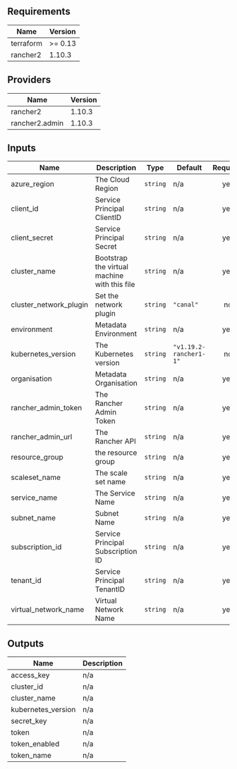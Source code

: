 ## Requirements

| Name | Version |
|------|---------|
| terraform | >= 0.13 |
| rancher2 | 1.10.3 |

## Providers

| Name | Version |
|------|---------|
| rancher2 | 1.10.3 |
| rancher2.admin | 1.10.3 |

## Inputs

| Name | Description | Type | Default | Required |
|------|-------------|------|---------|:--------:|
| azure\_region | The Cloud Region | `string` | n/a | yes |
| client\_id | Service Principal ClientID | `string` | n/a | yes |
| client\_secret | Service Principal Secret | `string` | n/a | yes |
| cluster\_name | Bootstrap the virtual machine with this file | `string` | n/a | yes |
| cluster\_network\_plugin | Set the network plugin | `string` | `"canal"` | no |
| environment | Metadata Environment | `string` | n/a | yes |
| kubernetes\_version | The Kubernetes version | `string` | `"v1.19.2-rancher1-1"` | no |
| organisation | Metadata Organisation | `string` | n/a | yes |
| rancher\_admin\_token | The Rancher Admin Token | `string` | n/a | yes |
| rancher\_admin\_url | The Rancher API | `string` | n/a | yes |
| resource\_group | the resource group | `string` | n/a | yes |
| scaleset\_name | The scale set name | `string` | n/a | yes |
| service\_name | The Service Name | `string` | n/a | yes |
| subnet\_name | Subnet Name | `string` | n/a | yes |
| subscription\_id | Service Principal Subscription ID | `string` | n/a | yes |
| tenant\_id | Service Principal TenantID | `string` | n/a | yes |
| virtual\_network\_name | Virtual Network Name | `string` | n/a | yes |

## Outputs

| Name | Description |
|------|-------------|
| access\_key | n/a |
| cluster\_id | n/a |
| cluster\_name | n/a |
| kubernetes\_version | n/a |
| secret\_key | n/a |
| token | n/a |
| token\_enabled | n/a |
| token\_name | n/a |


